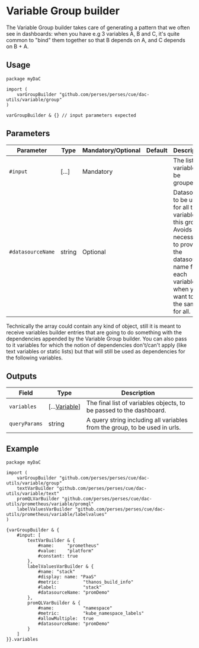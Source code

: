 # Variable Group builder

The Variable Group builder takes care of generating a pattern that we often see in dashboards: when you have e.g 3 variables A, B and C, it's quite common to "bind" them together so that B depends on A, and C depends on B + A.

## Usage

```cue
package myDaC

import (
	varGroupBuilder "github.com/perses/perses/cue/dac-utils/variable/group"
)

varGroupBuilder & {} // input parameters expected
```

## Parameters

| Parameter         | Type   | Mandatory/Optional | Default | Description                                                                                                                                                             |
|-------------------|--------|--------------------|---------|-------------------------------------------------------------------------------------------------------------------------------------------------------------------------|
| `#input`          | [...]  | Mandatory          |         | The list of variables to be grouped.                                                                                                                                    |
| `#datasourceName` | string | Optional           |         | Datasource to be used for all the variables of this group. Avoids the necessity to provide the datasource name for each variable when you want to use the same for all. |

Technically the array could contain any kind of object, still it is meant to receive variables builder entries that are going to do something with the dependencies appended by the Variable Group builder.
You can also pass to it variables for which the notion of dependencies don't/can't apply (like text variables or static lists) but that will still be used as dependencies for the following variables.

## Outputs

| Field         | Type                                                             | Description                                                                |
|---------------|------------------------------------------------------------------|----------------------------------------------------------------------------|
| `variables`   | [...[Variable](../../../api/variable.md#variable-specification)] | The final list of variables objects, to be passed to the dashboard.        |
| `queryParams` | string                                                           | A query string including all variables from the group, to be used in urls. |

## Example

```cue
package myDaC

import (
	varGroupBuilder "github.com/perses/perses/cue/dac-utils/variable/group"
	textVarBuilder "github.com/perses/perses/cue/dac-utils/variable/text"
	promQLVarBuilder "github.com/perses/perses/cue/dac-utils/prometheus/variable/promql"
	labelValuesVarBuilder "github.com/perses/perses/cue/dac-utils/prometheus/variable/labelvalues"
)

{varGroupBuilder & {
	#input: [
		textVarBuilder & {
			#name:     "prometheus"
			#value:    "platform"
			#constant: true
		},
		labelValuesVarBuilder & {
			#name: "stack"
			#display: name: "PaaS"
			#metric:         "thanos_build_info"
			#label:          "stack"
			#datasourceName: "promDemo"
		},
		promQLVarBuilder & {
			#name:           "namespace"
			#metric:         "kube_namespace_labels"
			#allowMultiple:  true
			#datasourceName: "promDemo"
		}
	]
}}.variables
```